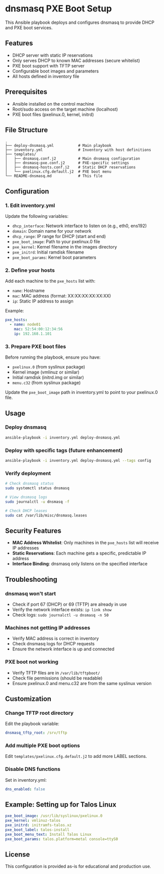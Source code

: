 # dnsmasq PXE Boot Setup

This Ansible playbook deploys and configures dnsmasq to provide DHCP and PXE boot services.

## Features

- DHCP server with static IP reservations
- Only serves DHCP to known MAC addresses (secure whitelist)
- PXE boot support with TFTP server
- Configurable boot images and parameters
- All hosts defined in inventory file

## Prerequisites

- Ansible installed on the control machine
- Root/sudo access on the target machine (localhost)
- PXE boot files (pxelinux.0, kernel, initrd)

## File Structure

```
.
├── deploy-dnsmasq.yml           # Main playbook
├── inventory.yml                # Inventory with host definitions
├── templates/
│   ├── dnsmasq.conf.j2          # Main dnsmasq configuration
│   ├── dnsmasq-pxe.conf.j2      # PXE-specific settings
│   ├── dnsmasq-hosts.conf.j2    # Static DHCP reservations
│   └── pxelinux.cfg.default.j2  # PXE boot menu
└── README-dnsmasq.md            # This file
```

## Configuration

### 1. Edit inventory.yml

Update the following variables:

- `dhcp_interface`: Network interface to listen on (e.g., eth0, ens192)
- `domain`: Domain name for your network
- `dhcp_range`: IP range for DHCP (start and end)
- `pxe_boot_image`: Path to your pxelinux.0 file
- `pxe_kernel`: Kernel filename in the images directory
- `pxe_initrd`: Initial ramdisk filename
- `pxe_boot_params`: Kernel boot parameters

### 2. Define your hosts

Add each machine to the `pxe_hosts` list with:
- `name`: Hostname
- `mac`: MAC address (format: XX:XX:XX:XX:XX:XX)
- `ip`: Static IP address to assign

Example:
```yaml
pxe_hosts:
  - name: node01
    mac: 52:54:00:12:34:56
    ip: 192.168.1.101
```

### 3. Prepare PXE boot files

Before running the playbook, ensure you have:
- `pxelinux.0` (from syslinux package)
- Kernel image (vmlinuz or similar)
- Initial ramdisk (initrd.img or similar)
- `menu.c32` (from syslinux package)

Update the `pxe_boot_image` path in inventory.yml to point to your pxelinux.0 file.

## Usage

### Deploy dnsmasq

```bash
ansible-playbook -i inventory.yml deploy-dnsmasq.yml
```

### Deploy with specific tags (future enhancement)

```bash
ansible-playbook -i inventory.yml deploy-dnsmasq.yml --tags config
```

### Verify deployment

```bash
# Check dnsmasq status
sudo systemctl status dnsmasq

# View dnsmasq logs
sudo journalctl -u dnsmasq -f

# Check DHCP leases
sudo cat /var/lib/misc/dnsmasq.leases
```

## Security Features

- **MAC Address Whitelist**: Only machines in the `pxe_hosts` list will receive IP addresses
- **Static Reservations**: Each machine gets a specific, predictable IP address
- **Interface Binding**: dnsmasq only listens on the specified interface

## Troubleshooting

### dnsmasq won't start
- Check if port 67 (DHCP) or 69 (TFTP) are already in use
- Verify the network interface exists: `ip link show`
- Check logs: `sudo journalctl -u dnsmasq -n 50`

### Machines not getting IP addresses
- Verify MAC address is correct in inventory
- Check dnsmasq logs for DHCP requests
- Ensure the network interface is up and connected

### PXE boot not working
- Verify TFTP files are in `/var/lib/tftpboot/`
- Check file permissions (should be readable)
- Ensure pxelinux.0 and menu.c32 are from the same syslinux version

## Customization

### Change TFTP root directory

Edit the playbook variable:
```yaml
dnsmasq_tftp_root: /srv/tftp
```

### Add multiple PXE boot options

Edit `templates/pxelinux.cfg.default.j2` to add more LABEL sections.

### Disable DNS functions

Set in inventory.yml:
```yaml
dns_enabled: false
```

## Example: Setting up for Talos Linux

```yaml
pxe_boot_image: /usr/lib/syslinux/pxelinux.0
pxe_kernel: vmlinuz-talos
pxe_initrd: initramfs-talos.xz
pxe_boot_label: talos-install
pxe_boot_menu_text: Install Talos Linux
pxe_boot_params: talos.platform=metal console=ttyS0
```

## License

This configuration is provided as-is for educational and production use.

